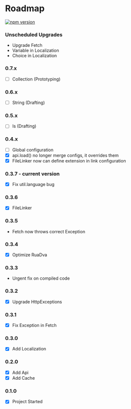 # Roadmap

[![npm version](https://badge.fury.io/js/rua.svg)](https://badge.fury.io/js/rua)
### Unscheduled Upgrades
- Upgrade Fetch
- Variable in Localization
- Choice in Localization

### 0.7.x
- [ ] Collection (Prototyping)

### 0.6.x
- [ ] String (Drafting)

### 0.5.x
- [ ] Is (Drafting)

### 0.4.x
- [ ] Global configuration
- [x] api.load() no longer merge configs, it overrides them
- [x] FileLinker now can define extension in link configuration

### 0.3.7 - **current version**
- [x] Fix util.language bug

### 0.3.6
- [x] FileLinker

### 0.3.5
- Fetch now throws correct Exception

### 0.3.4
- [x] Optimize RuaDva

### 0.3.3
- Urgent fix on compiled code

### 0.3.2
- [x] Upgrade HttpExceptions

### 0.3.1
- [x] Fix Exception in Fetch

### 0.3.0
- [x] Add Localization

### 0.2.0
- [x] Add Api
- [x] Add Cache

### 0.1.0
- [x] Project Started

